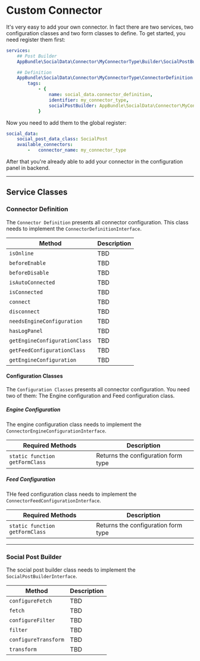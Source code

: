 # Custom Connector
It's very easy to add your own connector.
In fact there are two services, two configuration classes and two form classes to define.
To get started, you need register them first:

```yaml
services:
    ## Post Builder
    AppBundle\SocialData\Connector\MyConnectorType\Builder\SocialPostBuilder: ~

    ## Definition
    AppBundle\SocialData\Connector\MyConnectorType\ConnectorDefinition:
        tags:
            - {
                name: social_data.connector_definition,
                identifier: my_connector_type,
                socialPostBuilder: AppBundle\SocialData\Connector\MyConnectorType\Builder\SocialPostBuilder
            }
```

Now you need to add them to the global register:

```yaml
social_data:
    social_post_data_class: SocialPost
    available_connectors:
        -   connector_name: my_connector_type
```

After that you're already able to add your connector in the configuration panel in backend.

***

## Service Classes

### Connector Definition
The `Connector Definition` presents all connector configuration.
This class needs to implement the `ConnectorDefinitionInterface`.

| Method | Description
|------|----------------------|
| `isOnline` | TBD |
| `beforeEnable` | TBD |
| `beforeDisable` | TBD |
| `isAutoConnected` | TBD |
| `isConnected` | TBD |
| `connect` | TBD |
| `disconnect` | TBD |
| `needsEngineConfiguration` | TBD |
| `hasLogPanel` | TBD |
| `getEngineConfigurationClass` | TBD |
| `getFeedConfigurationClass` | TBD |
| `getEngineConfiguration` | TBD |

#### Configuration Classes
The `Configuration Classes` presents all connector configuration. 
You need two of them: The Engine configuration and Feed configuration class.

##### Engine Configuration
The engine configuration class needs to implement the `ConnectorEngineConfigurationInterface`.

| Required Methods | Description
|------|----------------------|
| `static function getFormClass` | Returns the configuration form type |

##### Feed Configuration
THe feed configuration class needs to implement the `ConnectorFeedConfigurationInterface`.

| Required Methods | Description
|------|----------------------|
| `static function getFormClass` | Returns the configuration form type |

***

### Social Post Builder
The social post builder class needs to implement the `SocialPostBuilderInterface`.

| Method | Description
|------|----------------------|
| `configureFetch` | TBD |
| `fetch` | TBD |
| `configureFilter` | TBD |
| `filter` | TBD |
| `configureTransform` | TBD |
| `transform` | TBD |
